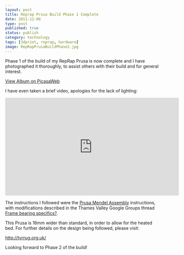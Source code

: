 ```yaml
--- 
layout: post 
title: Reprap Prusa Build Phase 1 Complete
date: 2011-12-06
type: post 
published: true 
status: publish
category: technology
tags: [3dprint, reprap, hardware]
image: RepRapPrusaBuildPhase1.jpg
---
```


Phase 1 of the build of my RepRap Prusa is now complete and I have
photographed it thoroughly, to assist others with their build and for
general interest.

<a href="https://picasaweb.google.com/chrisjrob/RepRapPrusaBuildPhase1?authuser=0&feat=embedwebsite">View Album on PicasaWeb</a>

I have even taken a brief video, apologies for the lack of lighting:

<!--more-->

<iframe width="560" height="315" src="https://www.youtube.com/embed/jK3Oed_dPrM" frameborder="0" allowfullscreen></iframe>

The instructions I followed were the [Prusa Mendel Assembly](http://reprap.org/wiki/Prusa_Mendel_Assembly) instructions,
with modifications described in the Thames Valley Google Groups thread
[Frame bearing specifics?](http://groups.google.com/group/tvreprapug/browse_thread/thread/8bc73f36ce2bf04d).

This Prusa is 16mm wider than standard, in order to allow for the heated
bed. For further details on the design being followed, please visit:

<http://tvrrug.org.uk/>

Looking forward to Phase 2 of the build!

